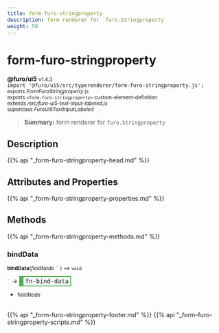 ```yaml
---
title: form-furo-stringproperty
description: form renderer for `furo.Stringproperty`
weight: 50
---
```


# form-furo-stringproperty
**@furo/ui5** <small>v1.4.3</small>
<br>`import '@furo/ui5/src/typerenderer/form-furo-stringproperty.js';`<small>
<br>exports *FormFuroStringproperty* js
<br>exports `<form-furo-stringproperty>` custom-element-definition
<br>extends */src/furo-ui5-text-input-labeled.js*
<br>superclass *FuroUi5TextInputLabeled*</small>

> **Summary:** form renderer for `furo.Stringproperty`

## Description



{{% api "_form-furo-stringproperty-head.md" %}}

## Attributes and Properties
{{% api "_form-furo-stringproperty-properties.md" %}}




## Methods
{{% api "_form-furo-stringproperty-methods.md" %}}


### **bindData**
<small>**bindData**(*fieldNode* `` ) ⟹ `void`</small>

<small>`` </small> →
<span  style="border-width:2px 2px 2px 10px; border-style: solid;border-color:  rgb(76, 175, 80);font-family:monospace; padding:2px 4px;">fn-bind-data</span>



- <small>fieldNode </small>
<br><br>




{{% api "_form-furo-stringproperty-footer.md" %}}
{{% api "_form-furo-stringproperty-scripts.md" %}}
